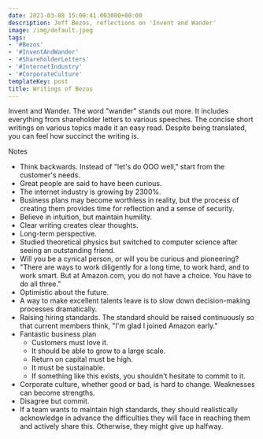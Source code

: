 ```yaml
---
date: 2021-03-08 15:00:41.003000+00:00
description: Jeff Bezos, reflections on 'Invent and Wander'
image: /img/default.jpeg
tags:
- '#Bezos'
- '#InventAndWander'
- '#ShareholderLetters'
- '#InternetIndustry'
- '#CorporateCulture'
templateKey: post
title: Writings of Bezos
---
```


Invent and Wander. The word "wander" stands out more. It includes everything from shareholder letters to various speeches. The concise short writings on various topics made it an easy read. Despite being translated, you can feel how succinct the writing is.

Notes
- Think backwards. Instead of "let's do OOO well," start from the customer's needs.
- Great people are said to have been curious.
- The internet industry is growing by 2300%.
- Business plans may become worthless in reality, but the process of creating them provides time for reflection and a sense of security.
- Believe in intuition, but maintain humility.
- Clear writing creates clear thoughts.
- Long-term perspective.
- Studied theoretical physics but switched to computer science after seeing an outstanding friend.
- Will you be a cynical person, or will you be curious and pioneering?
- "There are ways to work diligently for a long time, to work hard, and to work smart. But at Amazon.com, you do not have a choice. You have to do all three."
- Optimistic about the future.
- A way to make excellent talents leave is to slow down decision-making processes dramatically.
- Raising hiring standards. The standard should be raised continuously so that current members think, "I'm glad I joined Amazon early."
- Fantastic business plan
    - Customers must love it.
    - It should be able to grow to a large scale.
    - Return on capital must be high.
    - It must be sustainable.
    - If something like this exists, you shouldn't hesitate to commit to it.
- Corporate culture, whether good or bad, is hard to change. Weaknesses can become strengths.
- Disagree but commit.
- If a team wants to maintain high standards, they should realistically acknowledge in advance the difficulties they will face in reaching them and actively share this. Otherwise, they might give up halfway.